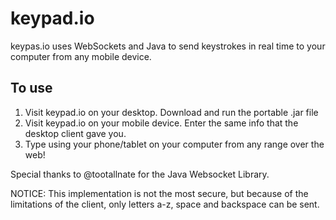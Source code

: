 keypad.io
=========

keypas.io uses WebSockets and Java to send keystrokes in real time to your computer from any mobile device.

To use
-------
1) Visit keypad.io on your desktop.  Download and run the portable .jar file
2) Visit keypad.io on your mobile device. Enter the same info that the desktop client gave you.
3) Type using your phone/tablet on your computer from any range over the web!

Special thanks to @tootallnate for the Java Websocket Library.

NOTICE:  This implementation is not the most secure, but because of the limitations of the client, only letters a-z, space and backspace can be sent.



